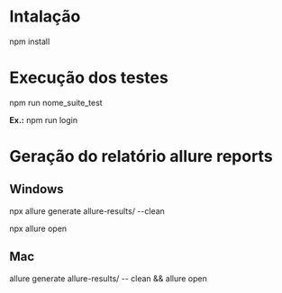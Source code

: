 # Intalação

npm install

# Execução dos testes

npm run nome_suite_test

**Ex.:** npm run login

# Geração do relatório allure reports

## Windows

npx allure generate allure-results/ --clean

npx allure open

## Mac

allure generate allure-results/ -- clean && allure open
